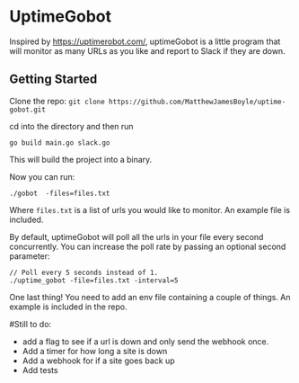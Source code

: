 # UptimeGobot

Inspired by https://uptimerobot.com/, uptimeGobot is a little program that will monitor as many URLs as you like and report to Slack if they are down.

## Getting Started
Clone the repo:
`git clone https://github.com/MatthewJamesBoyle/uptime-gobot.git`

cd into the directory and then run

`go build main.go slack.go`

This will build the project into a binary.

Now you can run:

`./gobot  -files=files.txt`

Where `files.txt` is a list of urls you would like to monitor. An example file is included.

By default, uptimeGobot will poll all the urls in your file every second concurrently. You can increase the poll rate by passing an optional second parameter:

```
// Poll every 5 seconds instead of 1.
./uptime_gobot -file=files.txt -interval=5
```

One last thing! You need to add an env file containing a couple of things. An example is included in the repo.



#Still to do:
* add a flag to see if a url is down and only send the webhook once.
* Add a timer for how long a site is down
* Add a webhook for if a site goes back up
* Add tests
